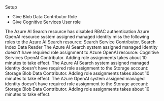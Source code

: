 Setup

+ Give Blob Data Contributor Role
+ Give Cognitive Services User role


The Azure AI Search resource has disabled RBAC authentication
Azure OpenAI resource system assigned managed identity miss the following roles to the Azure AI Search resource: Search Service Contributor, Search Index Data Reader
The Azure AI Search system assigned managed identity doesn't have required role assignment to Azure OpenAI resource: Cognitive Services OpenAI Contributor. Adding role assignments takes about 10 minutes to take effect.
The Azure AI Search system assigned managed identity doesn't have required role assignment to the Storage account: Storage Blob Data Contributor. Adding role assignments takes about 10 minutes to take effect.
The Azure OpenAI system assigned managed identity doesn't have required role assignment to the Storage account: Storage Blob Data Contributor. Adding role assignments takes about 10 minutes to take effect.
